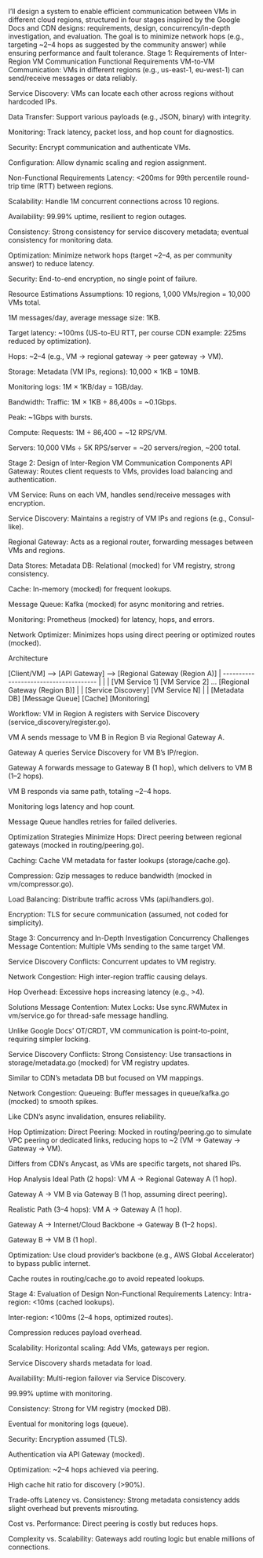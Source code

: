 I’ll design a system to enable efficient communication between VMs in different cloud regions, structured in four stages inspired by the Google Docs and CDN designs: requirements, design, concurrency/in-depth investigation, and evaluation. The goal is to minimize network hops (e.g., targeting ~2–4 hops as suggested by the community answer) while ensuring performance and fault tolerance.
Stage 1: Requirements of Inter-Region VM Communication
Functional Requirements
VM-to-VM Communication: VMs in different regions (e.g., us-east-1, eu-west-1) can send/receive messages or data reliably.

Service Discovery: VMs can locate each other across regions without hardcoded IPs.

Data Transfer: Support various payloads (e.g., JSON, binary) with integrity.

Monitoring: Track latency, packet loss, and hop count for diagnostics.

Security: Encrypt communication and authenticate VMs.

Configuration: Allow dynamic scaling and region assignment.

Non-Functional Requirements
Latency: <200ms for 99th percentile round-trip time (RTT) between regions.

Scalability: Handle 1M concurrent connections across 10 regions.

Availability: 99.99% uptime, resilient to region outages.

Consistency: Strong consistency for service discovery metadata; eventual consistency for monitoring data.

Optimization: Minimize network hops (target ~2–4, as per community answer) to reduce latency.

Security: End-to-end encryption, no single point of failure.

Resource Estimations
Assumptions:
10 regions, 1,000 VMs/region = 10,000 VMs total.

1M messages/day, average message size: 1KB.

Target latency: ~100ms (US-to-EU RTT, per course CDN example: 225ms reduced by optimization).

Hops: ~2–4 (e.g., VM → regional gateway → peer gateway → VM).

Storage:
Metadata (VM IPs, regions): 10,000 × 1KB = 10MB.

Monitoring logs: 1M × 1KB/day = 1GB/day.

Bandwidth:
Traffic: 1M × 1KB ÷ 86,400s = ~0.1Gbps.

Peak: ~1Gbps with bursts.

Compute:
Requests: 1M ÷ 86,400 = ~12 RPS/VM.

Servers: 10,000 VMs ÷ 5K RPS/server = ~20 servers/region, ~200 total.

Stage 2: Design of Inter-Region VM Communication
Components
API Gateway: Routes client requests to VMs, provides load balancing and authentication.

VM Service: Runs on each VM, handles send/receive messages with encryption.

Service Discovery: Maintains a registry of VM IPs and regions (e.g., Consul-like).

Regional Gateway: Acts as a regional router, forwarding messages between VMs and regions.

Data Stores:
Metadata DB: Relational (mocked) for VM registry, strong consistency.

Cache: In-memory (mocked) for frequent lookups.

Message Queue: Kafka (mocked) for async monitoring and retries.

Monitoring: Prometheus (mocked) for latency, hops, and errors.

Network Optimizer: Minimizes hops using direct peering or optimized routes (mocked).

Architecture

[Client/VM] --> [API Gateway] --> [Regional Gateway (Region A)]
                                   |
        --------------------------------------
        |                |                   |
 [VM Service 1]  [VM Service 2] ...  [Regional Gateway (Region B)]
        |                                    |
    [Service Discovery]                  [VM Service N]
        |                                    |
      [Metadata DB]                      [Message Queue]
         [Cache]                           [Monitoring]

Workflow:
VM in Region A registers with Service Discovery (service_discovery/register.go).

VM A sends message to VM B in Region B via Regional Gateway A.

Gateway A queries Service Discovery for VM B’s IP/region.

Gateway A forwards message to Gateway B (1 hop), which delivers to VM B (1–2 hops).

VM B responds via same path, totaling ~2–4 hops.

Monitoring logs latency and hop count.

Message Queue handles retries for failed deliveries.

Optimization Strategies
Minimize Hops: Direct peering between regional gateways (mocked in routing/peering.go).

Caching: Cache VM metadata for faster lookups (storage/cache.go).

Compression: Gzip messages to reduce bandwidth (mocked in vm/compressor.go).

Load Balancing: Distribute traffic across VMs (api/handlers.go).

Encryption: TLS for secure communication (assumed, not coded for simplicity).

Stage 3: Concurrency and In-Depth Investigation
Concurrency Challenges
Message Contention: Multiple VMs sending to the same target VM.

Service Discovery Conflicts: Concurrent updates to VM registry.

Network Congestion: High inter-region traffic causing delays.

Hop Overhead: Excessive hops increasing latency (e.g., >4).

Solutions
Message Contention:
Mutex Locks: Use sync.RWMutex in vm/service.go for thread-safe message handling.

Unlike Google Docs’ OT/CRDT, VM communication is point-to-point, requiring simpler locking.

Service Discovery Conflicts:
Strong Consistency: Use transactions in storage/metadata.go (mocked) for VM registry updates.

Similar to CDN’s metadata DB but focused on VM mappings.

Network Congestion:
Queueing: Buffer messages in queue/kafka.go (mocked) to smooth spikes.

Like CDN’s async invalidation, ensures reliability.

Hop Optimization:
Direct Peering: Mocked in routing/peering.go to simulate VPC peering or dedicated links, reducing hops to ~2 (VM → Gateway → Gateway → VM).

Differs from CDN’s Anycast, as VMs are specific targets, not shared IPs.

Hop Analysis
Ideal Path (2 hops):
VM A → Regional Gateway A (1 hop).

Gateway A → VM B via Gateway B (1 hop, assuming direct peering).

Realistic Path (3–4 hops):
VM A → Gateway A (1 hop).

Gateway A → Internet/Cloud Backbone → Gateway B (1–2 hops).

Gateway B → VM B (1 hop).

Optimization:
Use cloud provider’s backbone (e.g., AWS Global Accelerator) to bypass public internet.

Cache routes in routing/cache.go to avoid repeated lookups.

Stage 4: Evaluation of Design
Non-Functional Requirements
Latency:
Intra-region: <10ms (cached lookups).

Inter-region: <100ms (2–4 hops, optimized routes).

Compression reduces payload overhead.

Scalability:
Horizontal scaling: Add VMs, gateways per region.

Service Discovery shards metadata for load.

Availability:
Multi-region failover via Service Discovery.

99.99% uptime with monitoring.

Consistency:
Strong for VM registry (mocked DB).

Eventual for monitoring logs (queue).

Security:
Encryption assumed (TLS).

Authentication via API Gateway (mocked).

Optimization:
~2–4 hops achieved via peering.

High cache hit ratio for discovery (>90%).

Trade-offs
Latency vs. Consistency: Strong metadata consistency adds slight overhead but prevents misrouting.

Cost vs. Performance: Direct peering is costly but reduces hops.

Complexity vs. Scalability: Gateways add routing logic but enable millions of connections.

